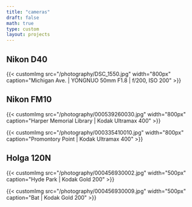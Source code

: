 ```yaml
---
title: "cameras"
draft: false
math: true
type: custom
layout: projects
---
```


## Nikon D40

{{< customImg src="/photography/DSC_1550.jpg" width="800px" caption="Michigan Ave. | YONGNUO 50mm F1.8 | f/200, ISO 200" >}}<br>

## Nikon FM10

{{< customImg src="/photography/000539260030.jpg" width="800px" caption="Harper Memorial Library | Kodak Ultramax 400" >}}<br>

{{< customImg src="/photography/000335410010.jpg" width="800px" caption="Promontory Point | Kodak Ultramax 400" >}}<br>

## Holga 120N

{{< customImg src="/photography/000456930002.jpg" width="500px" caption="Hyde Park | Kodak Gold 200" >}}<br>

{{< customImg src="/photography/000456930009.jpg" width="500px" caption="Bat | Kodak Gold 200" >}}<br>

<!-- ## Polaroid 635CL Supercolor -->

<!-- ## Kodak M35 -->

<!-- ## LOMO Smena 8M -->